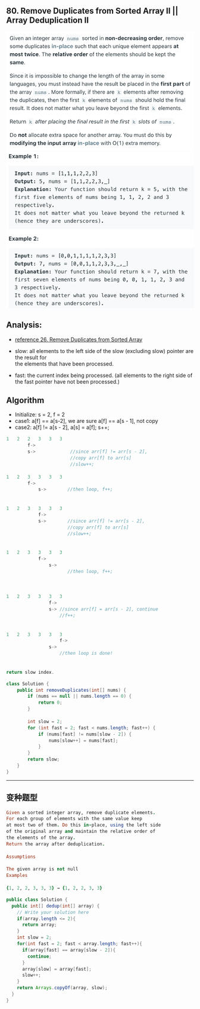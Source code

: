 ## 80. Remove Duplicates from Sorted Array II || Array Deduplication II
![](img/2021-08-10-11-48-57.png)
![](img/2021-08-10-11-49-07.png)

## Analysis:

- [reference 26. Remove Duplicates from Sorted Array](https://novemberfall.github.io/LeetCode-NoteBook/#/twopoint/rmDupEle)

- slow: all elements to the left side of the slow (excluding slow) pointer are the result for  
  the elements that have been processed.

- fast: the current index being processed. (all elements to the right side of the fast pointer
  have not been processed.)

## Algorithm

- Initialize: s = 2, f = 2
- case1: a[f] == a[s-2], we are sure a[f] == a[s - 1], not copy
- case2: a[f] != a[s - 2], a[s] = a[f]; s++; 



```js
1   2   2   3   3   3
        f->
        s->             //since arr[f] != arr[s - 2], 
                        //copy arr[f] to arr[s]
                        //slow++;

1   2   3   3   3   3
        f->             
            s->        //then loop, f++;


1   2   3   3   3   3
            f->             
            s->        //since arr[f] != arr[s - 2], 
                       //copy arr[f] to arr[s] 
                       //slow++;


1   2   3   3   3   3
            f->             
                s->        
                       //then loop, f++;
    


1   2   3   3   3   3
                f->             
                s-> //since arr[f] = arr[s - 2], continue
                    //f++;
                     

1   2   3   3   3   3
                    f->             
                s->        
                    //then loop is done!                 


return slow index.
```




```java
class Solution {
    public int removeDuplicates(int[] nums) {
        if (nums == null || nums.length == 0) {
            return 0;
        }
        
        int slow = 2;
        for (int fast = 2; fast < nums.length; fast++) {
            if (nums[fast] != nums[slow - 2]) {
                nums[slow++] = nums[fast];
            }
        }
        return slow;
    }
}
```



---

## 变种题型


```ruby
Given a sorted integer array, remove duplicate elements. 
For each group of elements with the same value keep 
at most two of them. Do this in-place, using the left side 
of the original array and maintain the relative order of 
the elements of the array. 
Return the array after deduplication.

Assumptions

The given array is not null
Examples

{1, 2, 2, 3, 3, 3} → {1, 2, 2, 3, 3}
```






```java
public class Solution {
  public int[] dedup(int[] array) {
    // Write your solution here
    if(array.length <= 2){
      return array;
    }
    int slow = 2;
    for(int fast = 2; fast < array.length; fast++){
      if(array[fast] == array[slow - 2]){
        continue;
      }
      array[slow] = array[fast];
      slow++;
    }
    return Arrays.copyOf(array, slow);
  }
}
```







